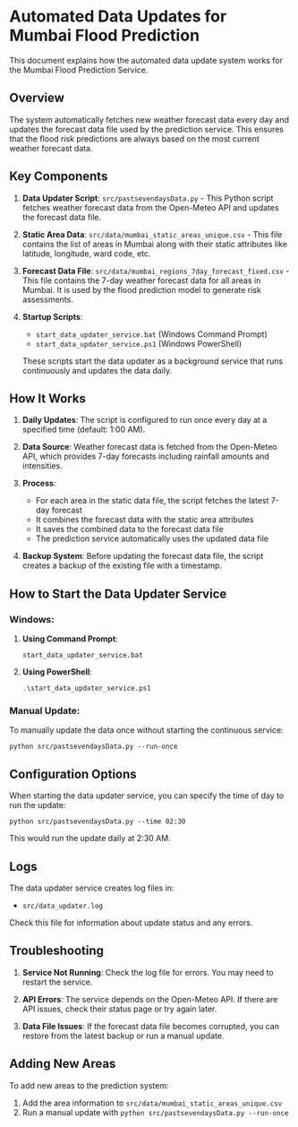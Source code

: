 # Automated Data Updates for Mumbai Flood Prediction

This document explains how the automated data update system works for the Mumbai Flood Prediction Service.

## Overview

The system automatically fetches new weather forecast data every day and updates the forecast data file used by the prediction service. This ensures that the flood risk predictions are always based on the most current weather forecast data.

## Key Components

1. **Data Updater Script**: `src/pastsevendaysData.py` - This Python script fetches weather forecast data from the Open-Meteo API and updates the forecast data file.

2. **Static Area Data**: `src/data/mumbai_static_areas_unique.csv` - This file contains the list of areas in Mumbai along with their static attributes like latitude, longitude, ward code, etc.

3. **Forecast Data File**: `src/data/mumbai_regions_7day_forecast_fixed.csv` - This file contains the 7-day weather forecast data for all areas in Mumbai. It is used by the flood prediction model to generate risk assessments.

4. **Startup Scripts**:
   - `start_data_updater_service.bat` (Windows Command Prompt)
   - `start_data_updater_service.ps1` (Windows PowerShell)
   
   These scripts start the data updater as a background service that runs continuously and updates the data daily.

## How It Works

1. **Daily Updates**: The script is configured to run once every day at a specified time (default: 1:00 AM).

2. **Data Source**: Weather forecast data is fetched from the Open-Meteo API, which provides 7-day forecasts including rainfall amounts and intensities.

3. **Process**:
   - For each area in the static data file, the script fetches the latest 7-day forecast
   - It combines the forecast data with the static area attributes
   - It saves the combined data to the forecast data file
   - The prediction service automatically uses the updated data file

4. **Backup System**: Before updating the forecast data file, the script creates a backup of the existing file with a timestamp.

## How to Start the Data Updater Service

### Windows:

1. **Using Command Prompt**:
   ```
   start_data_updater_service.bat
   ```

2. **Using PowerShell**:
   ```
   .\start_data_updater_service.ps1
   ```

### Manual Update:

To manually update the data once without starting the continuous service:

```
python src/pastsevendaysData.py --run-once
```

## Configuration Options

When starting the data updater service, you can specify the time of day to run the update:

```
python src/pastsevendaysData.py --time 02:30
```

This would run the update daily at 2:30 AM.

## Logs

The data updater service creates log files in:
- `src/data_updater.log`

Check this file for information about update status and any errors.

## Troubleshooting

1. **Service Not Running**: Check the log file for errors. You may need to restart the service.

2. **API Errors**: The service depends on the Open-Meteo API. If there are API issues, check their status page or try again later.

3. **Data File Issues**: If the forecast data file becomes corrupted, you can restore from the latest backup or run a manual update.

## Adding New Areas

To add new areas to the prediction system:

1. Add the area information to `src/data/mumbai_static_areas_unique.csv`
2. Run a manual update with `python src/pastsevendaysData.py --run-once`

